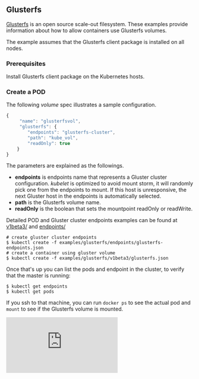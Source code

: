 ## Glusterfs

[Glusterfs](http://www.gluster.org) is an open source scale-out filesystem. These examples provide information about how to allow containers use Glusterfs volumes.

The example assumes that the Glusterfs client package is installed on all nodes.

### Prerequisites

Install Glusterfs client package on the Kubernetes hosts.

### Create a POD

The following *volume* spec illustrates a sample configuration.

```js
{
     "name": "glusterfsvol",
     "glusterfs": {
        "endpoints": "glusterfs-cluster",
        "path": "kube_vol",
        "readOnly": true
    }
}
```

The parameters are explained as the followings. 

- **endpoints** is endpoints name that represents a Gluster cluster configuration. *kubelet* is optimized to avoid mount storm, it will randomly pick one from the endpoints to mount. If this host is unresponsive, the next Gluster host in the endpoints is automatically selected. 
- **path** is the Glusterfs volume name. 
- **readOnly** is the boolean that sets the mountpoint readOnly or readWrite. 

Detailed POD and Gluster cluster endpoints examples can be found at [v1beta3/](v1beta3/) and [endpoints/](endpoints/)

```shell
# create gluster cluster endpoints
$ kubectl create -f examples/glusterfs/endpoints/glusterfs-endpoints.json
# create a container using gluster volume
$ kubectl create -f examples/glusterfs/v1beta3/glusterfs.json
```
Once that's up you can list the pods and endpoint in the cluster, to verify that the master is running:

```shell
$ kubectl get endpoints
$ kubectl get pods
```

If you ssh to that machine, you can run `docker ps` to see the actual pod and `mount` to see if the Glusterfs volume is mounted.

[![Analytics](https://kubernetes-site.appspot.com/UA-36037335-10/GitHub/examples/glusterfs/README.md?pixel)]()
